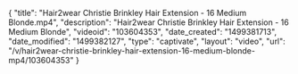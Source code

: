 {
    "title": "Hair2wear Christie Brinkley Hair Extension - 16 Medium Blonde.mp4",
    "description": "Hair2wear Christie Brinkley Hair Extension - 16 Medium Blonde",
    "videoid": "103604353",
    "date_created": "1499381713",
    "date_modified": "1499382127",
    "type": "captivate",
    "layout": "video",
    "url": "\/v\/hair2wear-christie-brinkley-hair-extension-16-medium-blonde-mp4\/103604353"
}